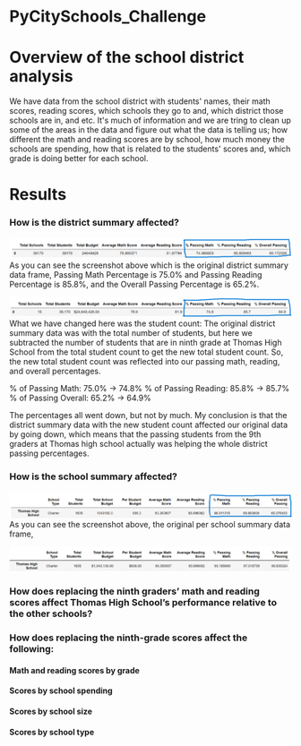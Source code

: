 # PyCitySchools_Challenge

# Overview of the school district analysis
We have data from the school district with students' names, their math scores, reading scores, which schools they go to and, which district those schools are in, and etc. 
It's much of information and we are tring to clean up some of the areas in the data and figure out what the data is telling us; 
how different the math and reading scores are by school, how much money the schools are spending, how that is related to the students' scores and, 
which grade is doing better for each school. 

# Results

### How is the district summary affected?

![district_summary_original](district_summary_df_original.png)
As you can see the screenshot above which is the original district summary data frame, Passing Math Percentage is 75.0% and Passing Reading Percentage is 85.8%, 
and the Overall Passing Percentage is 65.2%. 

![district_summary_df_changed](district_summary_df_changed.png)
What we have changed here was the student count: The original district summary data was with the total number of students, but here we subtracted the number of students 
that are in ninth grade at Thomas High School from the total student count to get the new total student count. 
So, the new total student count was reflected into our passing math, reading, and overall percentages. 

% of Passing Math: 75.0% -> 74.8%
% of Passing Reading: 85.8% -> 85.7%
% of Passing Overall: 65.2% -> 64.9%

The percentages all went down, but not by much. My conclusion is that the district summary data with the new student count affected our original data by going down, 
which means that the passing students from the 9th graders at Thomas high school actually was helping the whole district passing percentages. 


### How is the school summary affected?
![per_school_summary_df_original](.\Resources\per_school_summary_df_original.png)
As you can see the screenshot above, the original per school summary data frame,  

![per_school_summary_df_changed](per_school_summary_df_changed.png)


### How does replacing the ninth graders’ math and reading scores affect Thomas High School’s performance relative to the other schools?


### How does replacing the ninth-grade scores affect the following:
#### Math and reading scores by grade

#### Scores by school spending

#### Scores by school size

#### Scores by school type
